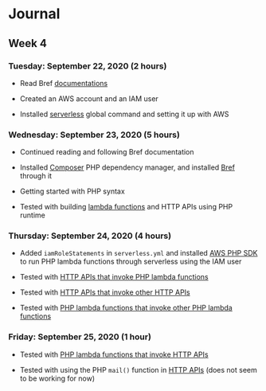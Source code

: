 # Journal

## Week 4

### Tuesday: September 22, 2020 (2 hours)

- Read Bref [documentations](https://bref.sh/docs/)

- Created an AWS account and an IAM user

- Installed [serverless](https://www.serverless.com/) global command and setting it up with AWS

### Wednesday: September 23, 2020 (5 hours)

- Continued reading and following Bref documentation

- Installed [Composer](https://getcomposer.org/) PHP dependency manager, and installed [Bref](https://bref.sh/) through it

- Getting started with PHP syntax

- Tested with building [lambda functions](index.php) and HTTP APIs using PHP runtime

### Thursday: September 24, 2020 (4 hours)

- Added `iamRoleStatements` in `serverless.yml` and installed [AWS PHP SDK](https://aws.amazon.com/sdk-for-php/) to run PHP lambda functions through serverless using the IAM user

- Tested with [HTTP APIs that invoke PHP lambda functions](func-invoking-api.php)

- Tested with [HTTP APIs that invoke other HTTP APIs](api-invoking-api.php)

- Tested with [PHP lambda functions that invoke other PHP lambda functions](func-invoking-func.php)

### Friday: September 25, 2020 (1 hour)

- Tested with [PHP lambda functions that invoke HTTP APIs](api-invoking-func.php)

- Tested with using the PHP `mail()` function in [HTTP APIs](mail-api.php) (does not seem to be working for now)